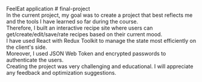 FeelEat application # final-project <br/>
In the current project, my goal was to create a project that best reflects me and the tools I have learned so far during the course. <br/>
Therefore, I built an interactive recipe site where users can get/create/edit/save/rate recipes based on their current mood. <br/>
I have used React with Redux Toolkit to manage the state most efficiently on the client's side. <br/>
Moreover, I used JSON Web Token and encrypted passwords to authenticate the users. <br/>
Creating the project was very challenging and educational. I will appreciate any feedback and optimization suggestions.
